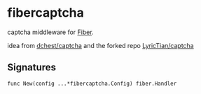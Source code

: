 # fibercaptcha
captcha middleware for [Fiber](https://github.com/gofiber/fiber).

idea from [dchest/captcha](https://github.com/dchest/captcha) and the forked repo [LyricTian/captcha](https://github.com/LyricTian/captcha)

## Signatures
```
func New(config ...*fibercaptcha.Config) fiber.Handler
```
